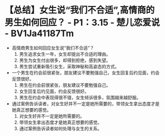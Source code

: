 # 【总结】女生说“我们不合适”,高情商的男生如何回应？ - P1：3.15 - 楚儿恋爱说 - BV1Ja41187Tm

-   高情商男生如何回应女生说“我们不合适”？
    1.  男生追求女生一年，女生却提出不合适的理由。
    2.  男生为女生付出很多，却得到拒绝，感到失望。
    3.  男生尝试重新吸引女生，采取神秘和高姿态的方式。
-   一个男生在约会前很紧张，朋友建议不要勉强自己，女生回复后约见面，约会反馈很好。
    1.  男生在约会前很紧张，朋友建议不要勉强自己。
    2.  女生回复后约见面，约会反馈很好。
    3.  男生在约会中表现得很不错，女生倾诉很多，氛围越来越舒服。
-   通过案例告诉读者，对女生好并不一定是她所需要的，带领女生拿出态度才是她真正想要的感觉。
    1.  对女生好并不一定是她所需要的。
    2.  带领女生拿出态度才是她真正想要的感觉。
    3.  通过案例告诉读者如何处理与女生的关系。